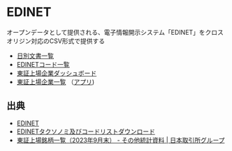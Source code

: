 # EDINET
 
オープンデータとして提供される、電子情報開示システム「EDINET」をクロスオリジン対応のCSV形式で提供する

- [日別文書一覧](data/documents)
- [EDINETコード一覧](data/edinetcode.csv)
- [東証上場企業ダッシュボード](https://code4fukui.github.io/EDINET/)
- [東証上場企業一覧](data/seccode.csv) （[アプリ](https://code4fukui.github.io/EDINET/seccode.html))

## 出典

- [EDINET](https://disclosure2dl.edinet-fsa.go.jp/guide/static/disclosure/WZEK0110.html)
- [EDINETタクソノミ及びコードリストダウンロード](https://disclosure2.edinet-fsa.go.jp/weee0010.aspx)
- [東証上場銘柄一覧（2023年9月末） - その他統計資料 | 日本取引所グループ](https://www.jpx.co.jp/markets/statistics-equities/misc/01.html)
